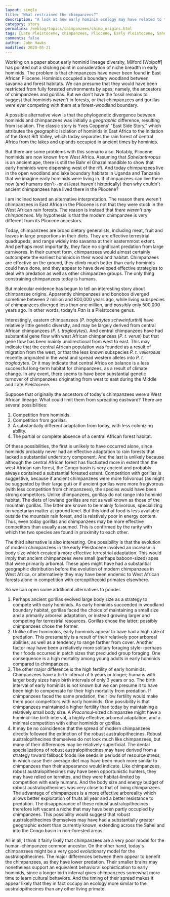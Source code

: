 ```yaml
---
layout: single
title: "What restrained the chimpanzees?"
description: "A look at how early hominin ecology may have related to the presence of chimpanzee and gorilla ancestors."
category: story
permalink: /weblog/topics/chimpanzees/chimp_origins.html
tags: [Late Pleistocene, chimpanzees, Pliocene, Early Pleistocene, Sahelanthropus, ecology, habitat preference, niche]
comments: false
author: John Hawks
modified: 2020-05-21
---
```



Working on a paper about early hominid lineage diversity, Milford [Wolpoff] has pointed out a sticking point in consideration of niche breadth in early hominids. The problem is that chimpanzees have never been found in East African Pliocene. Hominids occupied a boundary woodland between savanna and forest habitats. We can presume that they would have been restricted from fully forested environments by apes; namely, the ancestors of chimpanzees and gorillas. But we don't have the fossil remains to suggest that hominids <i>weren't</i> in forests, or that chimpanzees and gorillas <i>were</i> ever competing with them at a forest-woodland boundary.

A possible alternative view is that the phylogenetic divergence between hominids and chimpanzees was initially a <i>geographic</i> difference, resulting from isolation. The classic story is Yves Coppens' "East Side Story," which attributes the geographic isolation of hominids in East Africa to the initiation of the Great Rift Valley, which today separates the rain forest of central Africa from the lakes and uplands occupied in ancient times by hominids.

But there are some problems with this scenario also. Notably, Pliocene hominids are now known from West Africa. Assuming that <i>Sahelanthropus</i> is an ancient ape, there is still the Bahr el Ghazal mandible to show that early hominids were dispersing west of the rift. And today chimpanzees live in the open woodland and lake boundary habitats in Uganda and Tanzania that we imagine early hominids were living in. If chimpanzees can live there now (and humans don't--or at least haven't historically) then why couldn't ancient chimpanzees have lived there in the Pliocene?

I am inclined toward an alternative interpretation. The reason there weren't chimpanzees in East Africa in the Pliocene is not that they were stuck in the West African rain forests. The reason is instead that <i>there weren't any chimpanzees</i>. My hypothesis is that the modern chimpanzee is very different from its Pliocene ancestors.

Today, chimpanzees are broad dietary generalists, including meat, fruit and leaves in large proportions in their diets. They are effective terrestrial quadrupeds, and range widely into savanna at their easternmost extent. And perhaps most importantly, they face no significant predation from large carnivores. In their current form, chimpanzees would almost certainly outcompete the earliest hominids in their woodland habitat. Chimpanzees are effective on the ground, they climb much better than early hominids could have done, and they appear to have developed effective strategies to deal with predation as well as other chimpanzee groups. The only thing constraining chimpanzees today is humans.

But molecular evidence has begun to tell an interesting story about chimpanzee origins. Apparently chimpanzees and bonobos diverged sometime between 2 million and 800,000 years ago, while living subspecies of chimpanzees diverged less than one million, and possibly only 500,000 years ago. In other words, today's <i>Pan</i> is a Pleistocene genus.

Interestingly, eastern chimpanzees (<i>P. troglodytes schweinfurthii</i>) have relatively little genetic diversity, and may be largely derived from central African chimpanzees (<i>P. t. troglodytes</i>). And central chimpanzees have had substantial gene flow with west African chimpanzees (<i>P. t. verus</i>) but that gene flow has been mainly unidirectional from west to east. This may indicate that the central African population was founded as a result of migration from the west, or that the less known subspecies <i>P. t. vellerosus</i> recently originated in the west and spread western alleles into <i>P. t. troglodytes</i>. Or it may indicate that central Africa on balance is a less successful long-term habitat for chimpanzees, as a result of climate change. In any event, there seems to have been substantial genetic turnover of chimpanzees originating from west to east during the Middle and Late Pleistocene.

Suppose that originally the ancestors of today's chimpanzees were a West African lineage. What could limit them from spreading eastward? There are several possibilities:
<ol>
<li>Competition from hominids. </li>
<li>Competition from gorillas. </li>
<li>A substantially different adaptation from today, with less colonizing ability. </li>
<li>The partial or complete absence of a central African forest habitat. </li>
</ol>
Of these possibilities, the first is unlikely to have occurred alone, since hominids probably never had an effective adaptation to rain forests that lacked a substantial understory component. And the last is unlikely because although the central African forest has fluctuated more in extent than the west African rain forest, the Congo basin is very ancient and probably always contained a substantial forested extent.
Competition with gorillas is suggestive, because if ancient chimpanzees were more folivorous (as might be suggested by their large gut) or if ancient gorillas were more frugivorous (with less competition from chimpanzees), the species would have been strong competitors. Unlike chimpanzees, gorillas do not range into hominid habitat. The diets of lowland gorillas are not as well known as those of the mountain gorillas. The latter are known to be mainly folivorous, specializing on vegetarian matter at ground level. But this kind of food is less available outside the mountain rain forest, and is relatively poor in energy content. Thus, even today gorillas and chimpanzees may be more effective competitors than usually assumed. This is confirmed by the rarity with which the two species are found in proximity to each other.

The third alternative is also interesting. One possibility is that the evolution of modern chimpanzees in the early Pleistocene involved an increase in body size which created a more effective terrestrial adaptation. This would imply that ancient chimpanzees were small (perhaps baboon-sized) apes that were primarily arboreal. These apes might have had a substantial geographic distribution before the evolution of modern chimpanzees in West Africa, or alternatively they may have been endemic to West African forests alone in competition with cercopithecoid primates elsewhere.

So we can open some additional alternatives to ponder.
<ol>
<li>Perhaps ancient gorillas evolved large body size as a strategy to compete with early hominids. As early hominids succeeded in woodland boundary habitat, gorillas faced the choice of maintaining a small size and a primarily arboreal adaptation, or instead growing larger and competing for terrestrial resources. Gorillas chose the latter; possibly chimpanzees chose the former. </li>
<li>Unlike other hominoids, early hominids appear to have had a high rate of predation. This presumably is a result of their relatively poor arboreal abilities, as well as a tendency to range farther from cover. Another factor may have been a relatively more solitary foraging style--perhaps their foods occurred in patch sizes that precluded group foraging. One consequence is a high mortality among young adults in early hominids compared to chimpanzees. </li>
<li>The other major difference is the high fertility of early hominids. Chimpanzees have a birth interval of 5 years or longer; humans with larger body sizes have birth intervals of only 3 years or so. The birth interval of early hominids is not known but we can presume it to have been high to compensate for their high mortality from predation. If chimpanzees faced the same predation, their low fertility would make them poor competitors with early hominids. One possibility is that chimpanzees maintained a higher fertility than today by maintaining a relatively small body size. A <i>Proconsul</i>-sized chimpanzee might have a hominid-like birth interval, a highly effective arboreal adaptation, and a minimal competition with either hominids or gorillas. </li>
<li>It may be no coincidence that the spread of modern chimpanzees directly followed the extinction of the robust australopithecines. Robust australopithecines themselves do not look much like chimpanzees, but many of their differences may be relatively superficial. The dental specializations of robust australopithecines may have derived from a strategy toward fallback foods like seeds in periods of resource stress, in which case their average diet may have been much more similar to chimpanzees than their appearance would indicate. Like chimpanzees, robust australopithecines may have been opportunistic hunters, they may have relied on termites, and they were habitat-limited by competition with early humans. And the body size and energy budget of robust australopithecines was very close to that of living chimpanzees. The advantage of chimpanzees is a more effective arboreality which allows better exploitation of fruits all year and a better resistance to predation. The disappearance of these robust australopithecines therefore left vacant a niche that may have been partly occupied by chimpanzees. This possibility would suggest that robust australopithecines themselves may have had a substantially greater geographic extent than currently known, extending across the Sahel and into the Congo basin in non-forested areas. </li>
</ol>

All in all, I think it fairly likely that chimpanzees are a very poor model for the human-chimpanzee common ancestor. On the other hand, today's chimpanzees might be a very good evolutionary model for the australopithecines. The major differences between them appear to benefit the chimpanzees, as they have lower predation. Their smaller brains may nonetheless support an equivalent behavioral sophistication to early hominids, since a longer birth interval gives chimpanzees somewhat more time to learn cultural behaviors. And the timing of their spread makes it appear likely that they in fact occupy an ecology more similar to the australopithecines than any other living primate.


